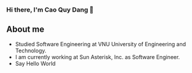 ### Hi there, I'm Cao Quy Dang 👋

## About me

- Studied Software Engineering at VNU University of Engineering and Technology.
- I am currently working at Sun Asterisk, Inc. as Software Engineer.
- Say Hello World
